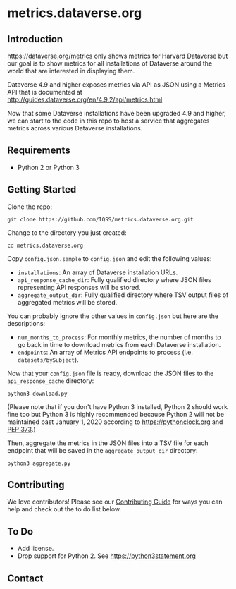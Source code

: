 # metrics.dataverse.org

## Introduction

https://dataverse.org/metrics only shows metrics for Harvard Dataverse but our goal is to show metrics for all installations of Dataverse around the world that are interested in displaying them.

Dataverse 4.9 and higher exposes metrics via API as JSON using a Metrics API that is documented at http://guides.dataverse.org/en/4.9.2/api/metrics.html

Now that some Dataverse installations have been upgraded 4.9 and higher, we can start to the code in this repo to host a service that aggregates metrics across various Dataverse installations.

## Requirements

- Python 2 or Python 3

## Getting Started

Clone the repo:

    git clone https://github.com/IQSS/metrics.dataverse.org.git

Change to the directory you just created:

    cd metrics.dataverse.org

Copy `config.json.sample` to `config.json` and edit the following values:

- `installations`: An array of Dataverse installation URLs.
- `api_response_cache_dir`: Fully qualified directory where JSON files representing API responses will be stored.
- `aggregate_output_dir`: Fully qualified directory where TSV output files of aggregated metrics will be stored.

You can probably ignore the other values in `config.json` but here are the descriptions:

- `num_months_to_process`: For monthly metrics, the number of months to go back in time to download metrics from each Dataverse installation.
- `endpoints`: An array of Metrics API endpoints to process (i.e. `datasets/bySubject`).

Now that your `config.json` file is ready, download the JSON files to the `api_response_cache` directory:

    python3 download.py

(Please note that if you don't have Python 3 installed, Python 2 should work fine too but Python 3 is highly recommended because Python 2 will not be maintained past January 1, 2020 according to https://pythonclock.org and [PEP 373][].)

Then, aggregate the metrics in the JSON files into a TSV file for each endpoint that will be saved in the `aggregate_output_dir` directory:

    python3 aggregate.py

## Contributing

We love contributors! Please see our [Contributing Guide][] for ways you can help and check out the to do list below.

## To Do

- Add license.
- Drop support for Python 2. See https://python3statement.org

## Contact

[Contributing Guide]: CONTRIBUTING.md
[PEP 373]: https://www.python.org/dev/peps/pep-0373/
